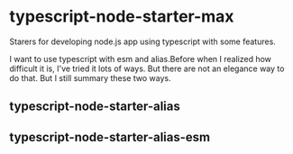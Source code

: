 # typescript-node-starter-max
Starers for developing node.js app using typescript with some features.

I want to use typescript with esm and alias.Before when I realized how difficult it is, I've tried it lots of ways. But there are not an elegance way to do that. But I still summary these two ways.

## typescript-node-starter-alias

## typescript-node-starter-alias-esm

